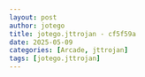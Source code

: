 ```yaml
---
layout: post
author: jotego
title: jotego.jttrojan - cf5f59a
date: 2025-05-09
categories: [Arcade, jttrojan]
tags: [jotego.jttrojan]
---
```


